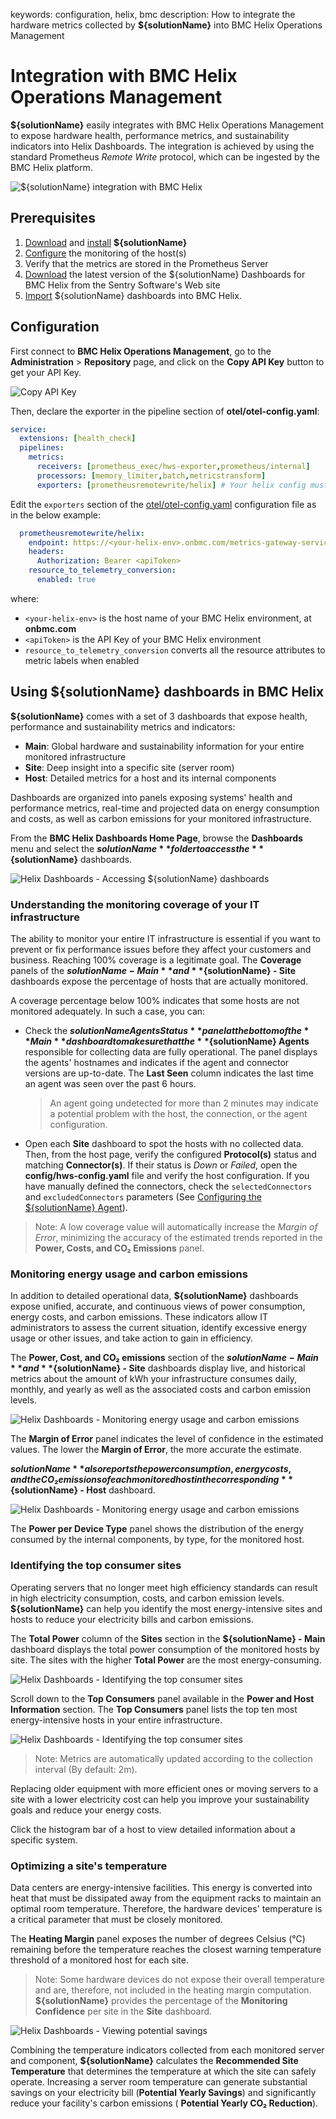 keywords: configuration, helix, bmc
description: How to integrate the hardware metrics collected by **${solutionName}** into BMC Helix Operations Management

# Integration with BMC Helix Operations Management

<!-- MACRO{toc|fromDepth=1|toDepth=2|id=toc} -->

**${solutionName}** easily integrates with BMC Helix Operations Management to expose hardware health, performance metrics, and sustainability indicators into Helix Dashboards. The integration is achieved by using the standard Prometheus *Remote Write* protocol, which can be ingested by the BMC Helix platform.

![${solutionName} integration with BMC Helix](../images/helix-architecture.png)

## Prerequisites

1. [Download](https://www.sentrysoftware.com/downloads/products-for-opentelemetry.html#hardware-sentry-opentelemetry-collector-1-0-00) and [install](../install.html) **${solutionName}**
2. [Configure](#Configuration) the monitoring of the host(s)
3. Verify that the metrics are stored in the Prometheus Server
4. [Download](https://www.sentrysoftware.com/downloads/products-for-opentelemetry.html#hardware-sentry-opentelemetry-collector-2-0-00) the latest version of the ${solutionName} Dashboards for BMC Helix from the Sentry Software's Web site
5. [Import](https://docs.bmc.com/docs/helixdashboards/223/sharing-and-importing-dashboards-1102359494.html?src=search) ${solutionName} dashboards into BMC Helix.

## Configuration

First connect to **BMC Helix Operations Management**, go to the **Administration** &gt; **Repository** page, and click on the **Copy API Key** button to get your API Key.

![Copy API Key](../images/helix-api-key.png)

Then, declare the exporter in the pipeline section of **otel/otel-config.yaml**:

```yaml
service:
  extensions: [health_check]
  pipelines:
    metrics:
      receivers: [prometheus_exec/hws-exporter,prometheus/internal]
      processors: [memory_limiter,batch,metricstransform]
      exporters: [prometheusremotewrite/helix] # Your helix config must be listed here
```

Edit the `exporters` section of the [otel/otel-config.yaml](../configuration/configure-otel.md) configuration file as in the below example:

```yaml
  prometheusremotewrite/helix:
    endpoint: https://<your-helix-env>.onbmc.com/metrics-gateway-service/api/v1.0/prometheus
    headers:
      Authorization: Bearer <apiToken>
    resource_to_telemetry_conversion:
      enabled: true
```

where:

* `<your-helix-env>` is the host name of your BMC Helix environment, at **onbmc.com**
* `<apiToken>` is the API Key of your BMC Helix environment
* `resource_to_telemetry_conversion` converts all the resource attributes to metric labels when enabled

## Using ${solutionName} dashboards in BMC Helix

**${solutionName}** comes with a set of 3 dashboards that expose health, performance and sustainability metrics and indicators:

* **Main**: Global hardware and sustainability information for your entire monitored infrastructure
* **Site**: Deep insight into a specific site (server room)
* **Host**: Detailed metrics for a host and its internal components

Dashboards are organized into panels exposing systems' health and performance metrics, real-time and projected data on energy consumption and costs, as well as carbon emissions for your monitored infrastructure.

From the **BMC Helix Dashboards Home Page**, browse the **Dashboards** menu and select the **${solutionName}** folder to access the **${solutionName}** dashboards.

![Helix Dashboards - Accessing ${solutionName} dashboards](../images/helix-dashboards-folder.png)

### Understanding the monitoring coverage of your IT infrastructure

The ability to monitor your entire IT infrastructure is essential if you want to prevent or fix performance issues before they affect your customers and business. Reaching 100% coverage is a legitimate goal. The **Coverage** panels of the **${solutionName} - Main** and **${solutionName} - Site** dashboards expose the percentage of hosts that are actually monitored.

A coverage percentage below 100% indicates that some hosts are not monitored adequately. In such a case, you can:

* Check the **${solutionName} Agents Status** panel at the bottom of the **Main** dashboard to make sure that the **${solutionName} Agents** responsible for collecting data are fully operational. The panel displays the agents' hostnames and indicates if the agent and connector versions are up-to-date. The **Last Seen** column indicates the last time an agent was seen over the past 6 hours.
  > An agent going undetected for more than 2 minutes may indicate a potential problem with the host, the connection, or the agent configuration.
* Open each **Site** dashboard to spot the hosts with no collected data. Then, from the host page, verify the configured **Protocol(s)** status and matching **Connector(s)**. If their status is *Down* or *Failed*, open the **config/hws-config.yaml** file and verify the host configuration. If you have manually defined the connectors, check the `selectedConnectors` and `excludedConnectors` parameters (See [Configuring the ${solutionName} Agent](../configuration/configure-agent.html)).

> Note: A low coverage value will automatically increase the *Margin of Error*, minimizing the accuracy of the estimated trends reported in the **Power, Costs, and CO₂ Emissions** panel.

### Monitoring energy usage and carbon emissions

In addition to detailed operational data, **${solutionName}** dashboards expose unified, accurate, and continuous views of power consumption, energy costs, and carbon emissions. These indicators allow IT administrators to assess the current situation, identify excessive energy usage or other issues, and take action to gain in efficiency.

The **Power, Cost, and CO₂ emissions** section of the **${solutionName} - Main** and **${solutionName} - Site** dashboards display live, and historical metrics about the amount of kWh your infrastructure consumes daily, monthly, and yearly as well as the associated costs and carbon emission levels.

![Helix Dashboards - Monitoring energy usage and carbon emissions](../images/helix-power-costs-CO2emissions-main.png)

The **Margin of Error** panel indicates the level of confidence in the estimated values. The lower the **Margin of Error**, the more accurate the estimate.

**${solutionName}** also reports the power consumption, energy costs, and the CO₂ emissions of each monitored host in the corresponding **${solutionName} - Host** dashboard.

![Helix Dashboards - Monitoring energy usage and carbon emissions](../images/helix-power-costs-CO2emissions-host.png)

The **Power per Device Type** panel shows the distribution of the energy consumed by the internal components, by type, for the monitored host.

### Identifying the top consumer sites

Operating servers that no longer meet high efficiency standards can result in high electricity consumption, costs, and carbon emission levels. **${solutionName}** can help you identify the most energy-intensive sites and hosts to reduce your electricity bills and carbon emissions.

The **Total Power** column of the **Sites** section in the **${solutionName} - Main** dashboard displays the total power consumption of the monitored hosts by site.
The sites with the higher **Total Power** are the most energy-consuming.

![Helix Dashboards - Identifying the top consumer sites](../images/helix-total-power-per-site.png)

Scroll down to the **Top Consumers** panel available in the **Power and Host Information** section. The **Top Consumers** panel lists the top ten most energy-intensive hosts in your entire infrastructure.

![Helix Dashboards - Identifying the top consumer sites](../images/helix-top-consumer-sites.png)

> Note: Metrics are automatically updated according to the collection interval (By default: 2m).

Replacing older equipment with more efficient ones or moving servers to a site with a lower electricity cost can help you improve your sustainability goals and reduce your energy costs.

Click the histogram bar of a host to view detailed information about a specific system.

### Optimizing a site's temperature

Data centers are energy-intensive facilities. This energy is converted into heat that must be dissipated away from the equipment racks to maintain an optimal room temperature. Therefore, the hardware devices' temperature is a critical parameter that must be closely monitored.

The **Heating Margin** panel exposes the number of degrees Celsius (°C) remaining before the temperature reaches the closest warning temperature threshold of a monitored host for each site.

> Note: Some hardware devices do not expose their overall temperature and are, therefore, not included in the heating margin computation. **${solutionName}** provides the percentage of the **Monitoring Confidence** per site in the **Site** dashboard.

![Helix Dashboards - Viewing potential savings](../images/helix-site-temperature-optimization.png)

Combining the temperature indicators collected from each monitored server and component, **${solutionName}** calculates the **Recommended Site Temperature** that determines the temperature at which the site can safely operate. Increasing a server room temperature can generate substantial savings on your electricity bill (**Potential Yearly Savings**) and significantly reduce your facility's carbon emissions ( **Potential Yearly CO₂ Reduction**).
